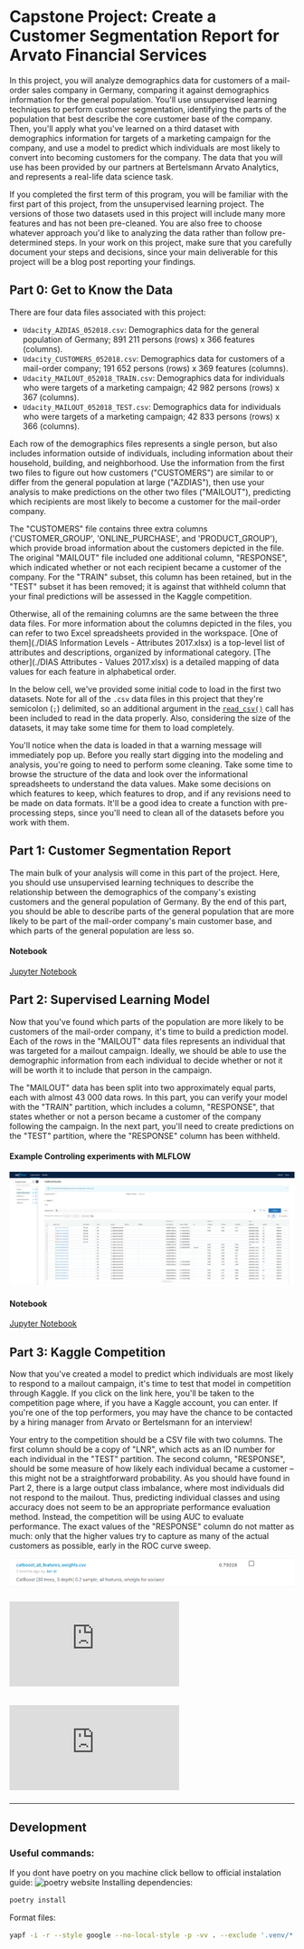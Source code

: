 
# Capstone Project: Create a Customer Segmentation Report for Arvato Financial Services

In this project, you will analyze demographics data for customers of a mail-order sales company in Germany, comparing it against demographics information for the general population. You'll use unsupervised learning techniques to perform customer segmentation, identifying the parts of the population that best describe the core customer base of the company. Then, you'll apply what you've learned on a third dataset with demographics information for targets of a marketing campaign for the company, and use a model to predict which individuals are most likely to convert into becoming customers for the company. The data that you will use has been provided by our partners at Bertelsmann Arvato Analytics, and represents a real-life data science task.

If you completed the first term of this program, you will be familiar with the first part of this project, from the unsupervised learning project. The versions of those two datasets used in this project will include many more features and has not been pre-cleaned. You are also free to choose whatever approach you'd like to analyzing the data rather than follow pre-determined steps. In your work on this project, make sure that you carefully document your steps and decisions, since your main deliverable for this project will be a blog post reporting your findings.


## Part 0: Get to Know the Data

There are four data files associated with this project:

- `Udacity_AZDIAS_052018.csv`: Demographics data for the general population of Germany; 891 211 persons (rows) x 366 features (columns).
- `Udacity_CUSTOMERS_052018.csv`: Demographics data for customers of a mail-order company; 191 652 persons (rows) x 369 features (columns).
- `Udacity_MAILOUT_052018_TRAIN.csv`: Demographics data for individuals who were targets of a marketing campaign; 42 982 persons (rows) x 367 (columns).
- `Udacity_MAILOUT_052018_TEST.csv`: Demographics data for individuals who were targets of a marketing campaign; 42 833 persons (rows) x 366 (columns).

Each row of the demographics files represents a single person, but also includes information outside of individuals, including information about their household, building, and neighborhood. Use the information from the first two files to figure out how customers ("CUSTOMERS") are similar to or differ from the general population at large ("AZDIAS"), then use your analysis to make predictions on the other two files ("MAILOUT"), predicting which recipients are most likely to become a customer for the mail-order company.

The "CUSTOMERS" file contains three extra columns ('CUSTOMER_GROUP', 'ONLINE_PURCHASE', and 'PRODUCT_GROUP'), which provide broad information about the customers depicted in the file. The original "MAILOUT" file included one additional column, "RESPONSE", which indicated whether or not each recipient became a customer of the company. For the "TRAIN" subset, this column has been retained, but in the "TEST" subset it has been removed; it is against that withheld column that your final predictions will be assessed in the Kaggle competition.

Otherwise, all of the remaining columns are the same between the three data files. For more information about the columns depicted in the files, you can refer to two Excel spreadsheets provided in the workspace. [One of them](./DIAS Information Levels - Attributes 2017.xlsx) is a top-level list of attributes and descriptions, organized by informational category. [The other](./DIAS Attributes - Values 2017.xlsx) is a detailed mapping of data values for each feature in alphabetical order.

In the below cell, we've provided some initial code to load in the first two datasets. Note for all of the `.csv` data files in this project that they're semicolon (`;`) delimited, so an additional argument in the [`read_csv()`](https://pandas.pydata.org/pandas-docs/stable/generated/pandas.read_csv.html) call has been included to read in the data properly. Also, considering the size of the datasets, it may take some time for them to load completely.

You'll notice when the data is loaded in that a warning message will immediately pop up. Before you really start digging into the modeling and analysis, you're going to need to perform some cleaning. Take some time to browse the structure of the data and look over the informational spreadsheets to understand the data values. Make some decisions on which features to keep, which features to drop, and if any revisions need to be made on data formats. It'll be a good idea to create a function with pre-processing steps, since you'll need to clean all of the datasets before you work with them.

## Part 1: Customer Segmentation Report
The main bulk of your analysis will come in this part of the project. Here, you should use unsupervised learning techniques to describe the relationship between the demographics of the company's existing customers and the general population of Germany. By the end of this part, you should be able to describe parts of the general population that are more likely to be part of the mail-order company's main customer base, and which parts of the general population are less so.
#### Notebook
[Jupyter Notebook](https://github.com/Jair-Ai/arvatoKaggle/blob/master/notebooks/analyse_one.ipynb)

## Part 2: Supervised Learning Model
Now that you've found which parts of the population are more likely to be customers of the mail-order company, it's time to build a prediction model. Each of the rows in the "MAILOUT" data files represents an individual that was targeted for a mailout campaign. Ideally, we should be able to use the demographic information from each individual to decide whether or not it will be worth it to include that person in the campaign.

The "MAILOUT" data has been split into two approximately equal parts, each with almost 43 000 data rows. In this part, you can verify your model with the "TRAIN" partition, which includes a column, "RESPONSE", that states whether or not a person became a customer of the company following the campaign. In the next part, you'll need to create predictions on the "TEST" partition, where the "RESPONSE" column has been withheld.
#### Example Controling experiments with MLFLOW
![Mflow Example](https://github.com/Jair-Ai/arvatoKaggle/blob/master/images/mlflow_exemple.png)
#### Notebook
[Jupyter Notebook](https://github.com/Jair-Ai/arvatoKaggle/blob/master/notebooks/supervised_learning.ipynb)

## Part 3: Kaggle Competition
Now that you've created a model to predict which individuals are most likely to respond to a mailout campaign, it's time to test that model in competition through Kaggle. If you click on the link here, you'll be taken to the competition page where, if you have a Kaggle account, you can enter. If you're one of the top performers, you may have the chance to be contacted by a hiring manager from Arvato or Bertelsmann for an interview!

Your entry to the competition should be a CSV file with two columns. The first column should be a copy of "LNR", which acts as an ID number for each individual in the "TEST" partition. The second column, "RESPONSE", should be some measure of how likely each individual became a customer – this might not be a straightforward probability. As you should have found in Part 2, there is a large output class imbalance, where most individuals did not respond to the mailout. Thus, predicting individual classes and using accuracy does not seem to be an appropriate performance evaluation method. Instead, the competition will be using AUC to evaluate performance. The exact values of the "RESPONSE" column do not matter as much: only that the higher values try to capture as many of the actual customers as possible, early in the ROC curve sweep.

![BestResult](https://github.com/Jair-Ai/arvatoKaggle/blob/master/images/best_result_kaggle.png)



### ![Proposal](https://github.com/Jair-Ai/arvatoKaggle/blob/master/Report%20for%20Arvato%20Financial%20Solutions%20Proposal.pdf)

## ![Report](https://github.com/Jair-Ai/arvatoKaggle/blob/master/Machine%20Learning%20Engineer%20Nanodegree%20Report.pdf)


------

## Development
### Useful commands:

If you dont have poetry on you machine click bellow to official instalation guide:
![poetry website](https://python-poetry.org/docs/#installation)
Installing dependencies:
```bash
poetry install
```

Format files:
```bash
yapf -i -r --style google --no-local-style -p -vv . --exclude '.venv/*' --exclude '.tox/*'
```
